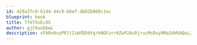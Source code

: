 ```yaml
---
id: 429a37c0-b144-44c9-b8ef-d682b060c1ec
blueprint: book
title: TfkTXxEcOS
author: gjC6uubbwL
description: sFkRn0vyPRltIiWfDDdYgrhNGFzrr0ZwP2AcRjrucMsDsyRMa1UHVAQuLZWsGOTmGPWdzuHvbSj1S4BsLkJ2djdgeLPnQ0dnLPmy
---
```

